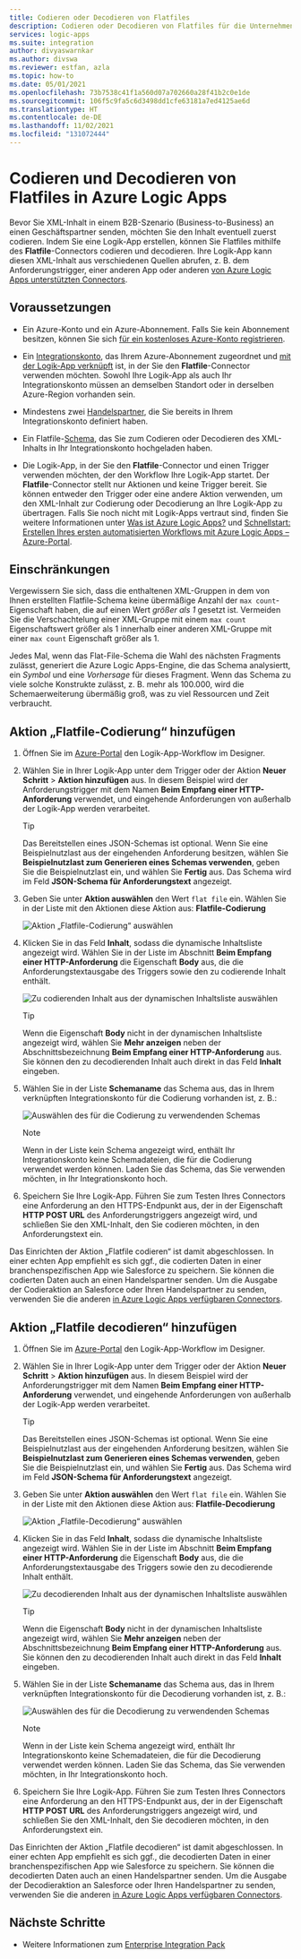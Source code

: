 ```yaml
---
title: Codieren oder Decodieren von Flatfiles
description: Codieren oder Decodieren von Flatfiles für die Unternehmensintegration in Azure Logic Apps mithilfe des Enterprise Integration Pack.
services: logic-apps
ms.suite: integration
author: divyaswarnkar
ms.author: divswa
ms.reviewer: estfan, azla
ms.topic: how-to
ms.date: 05/01/2021
ms.openlocfilehash: 73b7538c41f1a560d07a702660a28f41b2c0e1de
ms.sourcegitcommit: 106f5c9fa5c6d3498dd1cfe63181a7ed4125ae6d
ms.translationtype: HT
ms.contentlocale: de-DE
ms.lasthandoff: 11/02/2021
ms.locfileid: "131072444"
---
```

# <a name="encode-and-decode-flat-files-in-azure-logic-apps"></a>Codieren und Decodieren von Flatfiles in Azure Logic Apps

Bevor Sie XML-Inhalt in einem B2B-Szenario (Business-to-Business) an einen Geschäftspartner senden, möchten Sie den Inhalt eventuell zuerst codieren. Indem Sie eine Logik-App erstellen, können Sie Flatfiles mithilfe des **Flatfile**-Connectors codieren und decodieren. Ihre Logik-App kann diesen XML-Inhalt aus verschiedenen Quellen abrufen, z. B. dem Anforderungstrigger, einer anderen App oder anderen [von Azure Logic Apps unterstützten Connectors](../connectors/apis-list.md).

## <a name="prerequisites"></a>Voraussetzungen

* Ein Azure-Konto und ein Azure-Abonnement. Falls Sie kein Abonnement besitzen, können Sie sich [für ein kostenloses Azure-Konto registrieren](https://azure.microsoft.com/free/?WT.mc_id=A261C142F).

* Ein [Integrationskonto](../logic-apps/logic-apps-enterprise-integration-create-integration-account.md), das Ihrem Azure-Abonnement zugeordnet und [mit der Logik-App verknüpft](./logic-apps-enterprise-integration-create-integration-account.md#link-account) ist, in der Sie den **Flatfile**-Connector verwenden möchten. Sowohl Ihre Logik-App als auch Ihr Integrationskonto müssen an demselben Standort oder in derselben Azure-Region vorhanden sein.

* Mindestens zwei [Handelspartner](logic-apps-enterprise-integration-partners.md), die Sie bereits in Ihrem Integrationskonto definiert haben.

* Ein Flatfile-[Schema](logic-apps-enterprise-integration-schemas.md), das Sie zum Codieren oder Decodieren des XML-Inhalts in Ihr Integrationskonto hochgeladen haben.

* Die Logik-App, in der Sie den **Flatfile**-Connector und einen Trigger verwenden möchten, der den Workflow Ihre Logik-App startet. Der **Flatfile**-Connector stellt nur Aktionen und keine Trigger bereit. Sie können entweder den Trigger oder eine andere Aktion verwenden, um den XML-Inhalt zur Codierung oder Decodierung an Ihre Logik-App zu übertragen. Falls Sie noch nicht mit Logik-Apps vertraut sind, finden Sie weitere Informationen unter [Was ist Azure Logic Apps?](logic-apps-overview.md) und [Schnellstart: Erstellen Ihres ersten automatisierten Workflows mit Azure Logic Apps – Azure-Portal](../logic-apps/quickstart-create-first-logic-app-workflow.md).

## <a name="limits"></a>Einschränkungen

Vergewissern Sie sich, dass die enthaltenen XML-Gruppen in dem von Ihnen erstellten Flatfile-Schema keine übermäßige Anzahl der `max count`-Eigenschaft haben, die auf einen Wert *größer als 1* gesetzt ist. Vermeiden Sie die Verschachtelung einer XML-Gruppe mit einem `max count` Eigenschaftswert größer als 1 innerhalb einer anderen XML-Gruppe mit einer `max count` Eigenschaft größer als 1.

Jedes Mal, wenn das Flat-File-Schema die Wahl des nächsten Fragments zulässt, generiert die Azure Logic Apps-Engine, die das Schema analysiertt, ein *Symbol* und eine *Vorhersage* für dieses Fragment. Wenn das Schema zu viele solche Konstrukte zulässt, z. B. mehr als 100.000, wird die Schemaerweiterung übermäßig groß, was zu viel Ressourcen und Zeit verbraucht.

## <a name="add-flat-file-encode-action"></a>Aktion „Flatfile-Codierung“ hinzufügen

1. Öffnen Sie im [Azure-Portal](https://portal.azure.com) den Logik-App-Workflow im Designer.

1. Wählen Sie in Ihrer Logik-App unter dem Trigger oder der Aktion **Neuer Schritt** > **Aktion hinzufügen** aus. In diesem Beispiel wird der Anforderungstrigger mit dem Namen **Beim Empfang einer HTTP-Anforderung** verwendet, und eingehende Anforderungen von außerhalb der Logik-App werden verarbeitet.

   > [!TIP]
   > Das Bereitstellen eines JSON-Schemas ist optional. Wenn Sie eine Beispielnutzlast aus der eingehenden Anforderung besitzen, wählen Sie **Beispielnutzlast zum Generieren eines Schemas verwenden**, geben Sie die Beispielnutzlast ein, und wählen Sie **Fertig** aus. Das Schema wird im Feld **JSON-Schema für Anforderungstext** angezeigt.

1. Geben Sie unter **Aktion auswählen** den Wert `flat file` ein. Wählen Sie in der Liste mit den Aktionen diese Aktion aus: **Flatfile-Codierung**

   ![Aktion „Flatfile-Codierung“ auswählen](./media/logic-apps-enterprise-integration-flatfile/select-flat-file-encoding.png)

1. Klicken Sie in das Feld **Inhalt**, sodass die dynamische Inhaltsliste angezeigt wird. Wählen Sie in der Liste im Abschnitt **Beim Empfang einer HTTP-Anforderung** die Eigenschaft **Body** aus, die die Anforderungstextausgabe des Triggers sowie den zu codierende Inhalt enthält.

   ![Zu codierenden Inhalt aus der dynamischen Inhaltsliste auswählen](./media/logic-apps-enterprise-integration-flatfile/select-content-to-encode.png)

   > [!TIP]
   > Wenn die Eigenschaft **Body** nicht in der dynamischen Inhaltsliste angezeigt wird, wählen Sie **Mehr anzeigen** neben der Abschnittsbezeichnung **Beim Empfang einer HTTP-Anforderung** aus.
   > Sie können den zu decodierenden Inhalt auch direkt in das Feld **Inhalt** eingeben.

1. Wählen Sie in der Liste **Schemaname** das Schema aus, das in Ihrem verknüpften Integrationskonto für die Codierung vorhanden ist, z. B.:

   ![Auswählen des für die Codierung zu verwendenden Schemas](./media/logic-apps-enterprise-integration-flatfile/select-schema-for-encoding.png)

   > [!NOTE]
   > Wenn in der Liste kein Schema angezeigt wird, enthält Ihr Integrationskonto keine Schemadateien, die für die Codierung verwendet werden können. Laden Sie das Schema, das Sie verwenden möchten, in Ihr Integrationskonto hoch.

1. Speichern Sie Ihre Logik-App. Führen Sie zum Testen Ihres Connectors eine Anforderung an den HTTPS-Endpunkt aus, der in der Eigenschaft **HTTP POST URL** des Anforderungstriggers angezeigt wird, und schließen Sie den XML-Inhalt, den Sie codieren möchten, in den Anforderungstext ein.

Das Einrichten der Aktion „Flatfile codieren“ ist damit abgeschlossen. In einer echten App empfiehlt es sich ggf., die codierten Daten in einer branchenspezifischen App wie Salesforce zu speichern. Sie können die codierten Daten auch an einen Handelspartner senden. Um die Ausgabe der Codieraktion an Salesforce oder Ihren Handelspartner zu senden, verwenden Sie die anderen [in Azure Logic Apps verfügbaren Connectors](../connectors/apis-list.md).

## <a name="add-flat-file-decode-action"></a>Aktion „Flatfile decodieren“ hinzufügen

1. Öffnen Sie im [Azure-Portal](https://portal.azure.com) den Logik-App-Workflow im Designer.

1. Wählen Sie in Ihrer Logik-App unter dem Trigger oder der Aktion **Neuer Schritt** > **Aktion hinzufügen** aus. In diesem Beispiel wird der Anforderungstrigger mit dem Namen **Beim Empfang einer HTTP-Anforderung** verwendet, und eingehende Anforderungen von außerhalb der Logik-App werden verarbeitet.

   > [!TIP]
   > Das Bereitstellen eines JSON-Schemas ist optional. Wenn Sie eine Beispielnutzlast aus der eingehenden Anforderung besitzen, wählen Sie **Beispielnutzlast zum Generieren eines Schemas verwenden**, geben Sie die Beispielnutzlast ein, und wählen Sie **Fertig** aus. Das Schema wird im Feld **JSON-Schema für Anforderungstext** angezeigt.

1. Geben Sie unter **Aktion auswählen** den Wert `flat file` ein. Wählen Sie in der Liste mit den Aktionen diese Aktion aus: **Flatfile-Decodierung**

   ![Aktion „Flatfile-Decodierung“ auswählen](./media/logic-apps-enterprise-integration-flatfile/select-flat-file-decoding.png)

1. Klicken Sie in das Feld **Inhalt**, sodass die dynamische Inhaltsliste angezeigt wird. Wählen Sie in der Liste im Abschnitt **Beim Empfang einer HTTP-Anforderung** die Eigenschaft **Body** aus, die die Anforderungstextausgabe des Triggers sowie den zu decodierende Inhalt enthält.

   ![Zu decodierenden Inhalt aus der dynamischen Inhaltsliste auswählen](./media/logic-apps-enterprise-integration-flatfile/select-content-to-decode.png)

   > [!TIP]
   > Wenn die Eigenschaft **Body** nicht in der dynamischen Inhaltsliste angezeigt wird, wählen Sie **Mehr anzeigen** neben der Abschnittsbezeichnung **Beim Empfang einer HTTP-Anforderung** aus. Sie können den zu decodierenden Inhalt auch direkt in das Feld **Inhalt** eingeben.

1. Wählen Sie in der Liste **Schemaname** das Schema aus, das in Ihrem verknüpften Integrationskonto für die Decodierung vorhanden ist, z. B.:

   ![Auswählen des für die Decodierung zu verwendenden Schemas](./media/logic-apps-enterprise-integration-flatfile/select-schema-for-decoding.png)

   > [!NOTE]
   > Wenn in der Liste kein Schema angezeigt wird, enthält Ihr Integrationskonto keine Schemadateien, die für die Decodierung verwendet werden können. Laden Sie das Schema, das Sie verwenden möchten, in Ihr Integrationskonto hoch.

1. Speichern Sie Ihre Logik-App. Führen Sie zum Testen Ihres Connectors eine Anforderung an den HTTPS-Endpunkt aus, der in der Eigenschaft **HTTP POST URL** des Anforderungstriggers angezeigt wird, und schließen Sie den XML-Inhalt, den Sie decodieren möchten, in den Anforderungstext ein.

Das Einrichten der Aktion „Flatfile decodieren“ ist damit abgeschlossen. In einer echten App empfiehlt es sich ggf., die decodierten Daten in einer branchenspezifischen App wie Salesforce zu speichern. Sie können die decodierten Daten auch an einen Handelspartner senden. Um die Ausgabe der Decodieraktion an Salesforce oder Ihren Handelspartner zu senden, verwenden Sie die anderen [in Azure Logic Apps verfügbaren Connectors](../connectors/apis-list.md).

## <a name="next-steps"></a>Nächste Schritte

* Weitere Informationen zum [Enterprise Integration Pack](logic-apps-enterprise-integration-overview.md)
